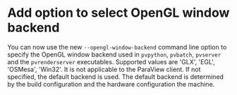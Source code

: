 # Add option to select OpenGL window backend

You can now use the new `--opengl-window-backend` command line option to specify
the OpenGL window backend used in `pvpython`, `pvbatch`, `pvserver` and the `pvrenderserver` executables.
Supported values are 'GLX', 'EGL', 'OSMesa', 'Win32'. It is not applicable to the ParaView client.
If not specified, the default backend is used. The default backend is determined by the build configuration and the
hardware configuration the machine.
